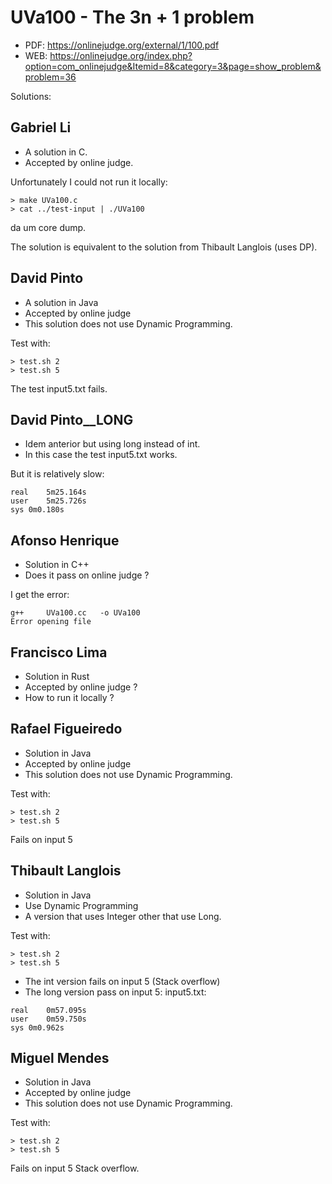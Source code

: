 # UVa100 - The 3n + 1 problem

- PDF: https://onlinejudge.org/external/1/100.pdf
- WEB: https://onlinejudge.org/index.php?option=com_onlinejudge&Itemid=8&category=3&page=show_problem&problem=36

Solutions:

## Gabriel Li
- A solution in C.
- Accepted by online judge.

Unfortunately I could not run it locally:
```
> make UVa100.c
> cat ../test-input | ./UVa100
```
da um core dump.

The solution is equivalent to the solution from Thibault Langlois (uses DP).

## David Pinto
- A solution in Java
- Accepted by online judge
- This solution does not use Dynamic Programming.

Test with:
```
> test.sh 2
> test.sh 5
```

The test input5.txt fails.

## David Pinto__LONG
- Idem anterior but using long instead of int.
- In this case the test input5.txt works.

But it is relatively slow:
```
real	5m25.164s
user	5m25.726s
sys	0m0.180s
```

## Afonso Henrique
- Solution in C++
- Does it pass on online judge ?

I get the error:
```
g++     UVa100.cc   -o UVa100
Error opening file
```

## Francisco Lima
- Solution in Rust
- Accepted by online judge ?
- How to run it locally ?

## Rafael Figueiredo
- Solution in Java
- Accepted by online judge
- This solution does not use Dynamic Programming.

Test with:
```
> test.sh 2
> test.sh 5
```

Fails on input 5

## Thibault Langlois
- Solution in Java
- Use Dynamic Programming
- A version that uses Integer other that use Long.

Test with:
```
> test.sh 2
> test.sh 5
```

- The int version fails on input 5 (Stack overflow)
- The long version pass on input 5:
input5.txt:
```
real	0m57.095s
user	0m59.750s
sys	0m0.962s
```

## Miguel Mendes
- Solution in Java
- Accepted by online judge
- This solution does not use Dynamic Programming.

Test with:
```
> test.sh 2
> test.sh 5
```

Fails on input 5
Stack overflow.
